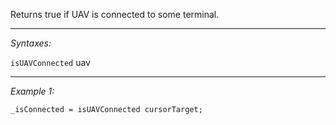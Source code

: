Returns true if UAV is connected to some terminal.


---
*Syntaxes:*

`isUAVConnected` uav

---
*Example 1:*

```sqf
_isConnected = isUAVConnected cursorTarget;
```